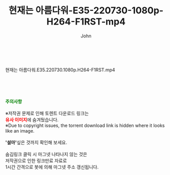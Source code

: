 ﻿---
layout: post
title:  "현재는 아름다워-E35-220730-1080p-H264-F1RST-mp4"
author: John
categories: [ 드라마 ]
tags: [  ]
image:  
description: "현재는 아름다워-E35-220730-1080p-H264-F1RST-mp4 torrent 정보 공유"
toc: true
toc_sticky: true
---

<br>
<div class="view-img">
<a class="view_image" href="https://torrentmobile59.com/bbs/view_image.php?fn=%2Fdata%2Ffile%2Fdrama%2F2345726642_z2wH7idR_8fcaf915a4ffd61f002d317b57a7024c0e3f8eaf.jpg" target="_blank"><img alt="" class="img-tag" content="https://torrentmobile59.com/data/file/drama/2345726642_z2wH7idR_8fcaf915a4ffd61f002d317b57a7024c0e3f8eaf.jpg" itemprop="image" src="https://torrentmobile59.com/data/file/drama/2345726642_z2wH7idR_8fcaf915a4ffd61f002d317b57a7024c0e3f8eaf.jpg"/></a></div><div class="view-content" itemprop="description">
<p>현재는 아름다워.E35.220730.1080p.H264-F1RST.mp4<br/></p> </div>
    
<br><br><br>
<p data-ke-size="size16"><b><span style="color: green;">주의사항</span></b><br /><br />※저작권 문제로 인해 토렌트 다운로드 링크는<br /><b><span style="color: red;">유사 이미지</span></b>에 숨겨뒀습니다.<br />※Due to copyright issues, the torrent download link is hidden where it looks like an image.<br /><br /><b>'설마'</b>싶은 것까지 확인해 보세요.<br /><br />숨김링크 클릭 시 마그넷 나타나지 않는 것은<br />저작권으로 인한 링크만료 자료로<br />1시간 간격으로 봇에 의해 마그넷 주소 갱신됩니다.</p>
